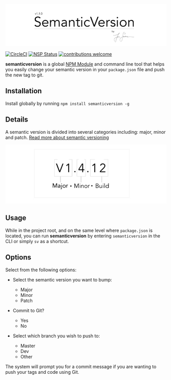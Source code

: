 
<img src="https://raw.githubusercontent.com/joecodecreations/semanticVersion/master/resources/images/semantic_header.jpg" />

[![CircleCI](https://circleci.com/gh/joecodecreations/semanticVersion/tree/master.svg?style=svg)](https://circleci.com/gh/joecodecreations/semanticVersion/tree/master) [![NSP Status](https://nodesecurity.io/orgs/joecodecreations/projects/3edb22ec-7826-41de-a099-f2057a3b8e63/badge)](https://nodesecurity.io/orgs/joecodecreations/projects/3edb22ec-7826-41de-a099-f2057a3b8e63) [![contributions welcome](https://img.shields.io/badge/contributions-welcome-brightgreen.svg?style=flat)](https://github.com/dwyl/esta/issues)

**semanticversion** is a global [NPM Module](https://www.npmjs.com/package/semanticversion) and command line tool that helps you easily change your semantic version in your `package.json` file and push the new tag to git.




## Installation
Install globally by running `npm install semanticversion -g`

## Details
A semantic version is divided into several categories including: major, minor and patch. [Read more about semantic versioning](http://semver.org/)

<img src="https://raw.githubusercontent.com/joecodecreations/semanticVersion/master/resources/images/diagram.jpg" />

## Usage

While in the project root, and on the same level where `package.json` is located, you can run **semanticversion** by entering `semanticversion` in the CLI or simply `sv` as a shortcut.  


## Options
Select from the following options:

* Select the semantic version you want to bump:
  * Major
  * Minor
  * Patch


* Commit to Git?
  * Yes
  * No


* Select which branch you wish to push to:
  * Master
  * Dev
  * Other


The system will prompt you for a commit message if you are wanting to push your tags and code using Git.
